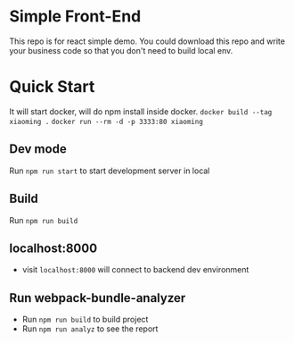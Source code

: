 # Simple Front-End
This repo is for react simple demo. 
You could download this repo and write your business code so that you don't need to build local env.

# Quick Start
It will start docker, will do npm install inside docker.
`docker build --tag xiaoming .`
`docker run --rm -d -p 3333:80 xiaoming`

## Dev mode
Run `npm run start` to start development server in local

## Build
Run `npm run build`

## localhost:8000
- visit `localhost:8000` will connect to backend dev environment

## Run webpack-bundle-analyzer
- Run `npm run build` to build project
- Run `npm run analyz` to see the report